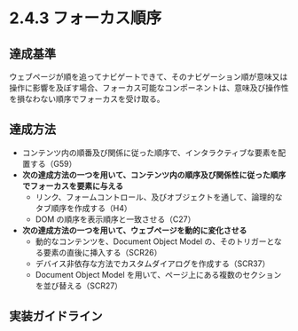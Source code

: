 # 2.4.3 フォーカス順序

## 達成基準
ウェブページが順を追ってナビゲートできて、そのナビゲーション順が意味又は操作に影響を及ぼす場合、フォーカス可能なコンポーネントは、意味及び操作性を損なわない順序でフォーカスを受け取る。
## 達成方法
- コンテンツ内の順番及び関係に従った順序で、インタラクティブな要素を配置する（G59）
- **次の達成方法の一つを用いて、コンテンツ内の順序及び関係性に従った順序でフォーカスを要素に与える**
    - リンク、フォームコントロール、及びオブジェクトを通して、論理的なタブ順序を作成する（H4）
    - DOM の順序を表示順序と一致させる（C27）
- **次の達成方法の一つを用いて、ウェブページを動的に変化させる**
    - 動的なコンテンツを、Document Object Model の、そのトリガーとなる要素の直後に挿入する（SCR26）
    - デバイス非依存な方法でカスタムダイアログを作成する（SCR37）
    - Document Object Model を用いて、ページ上にある複数のセクションを並び替える（SCR27）
		

## 実装ガイドライン